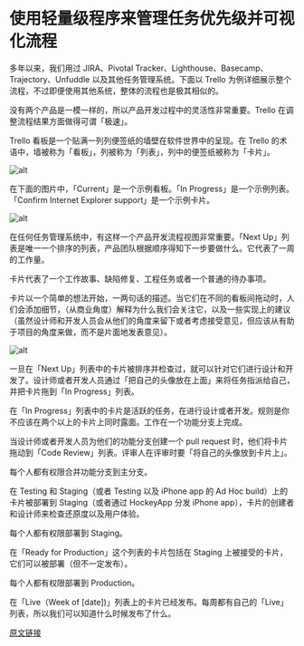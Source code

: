 # 使用轻量级程序来管理任务优先级并可视化流程

多年以来，我们用过 JIRA、Pivotal Tracker、Lighthouse、Basecamp、Trajectory、Unfuddle 以及其他任务管理系统。下面以 Trello 为例详细展示整个流程，不过即便使用其他系统，整体的流程也是极其相似的。

没有两个产品是一模一样的，所以产品开发过程中的灵活性非常重要。Trello 在调整流程结果方面做得可谓「极速」。

Trello 看板是一个贴满一列列便签纸的墙壁在软件世界中的呈现。在 Trello 的术语中，墙被称为「看板」，列被称为「列表」，列中的便签纸被称为「卡片」。

![alt](http://beantalk.net/static/upload/201610/_D6F8A1LLF-BoAent1fDmgX5.jpg)

在下面的图片中，「Current」是一个示例看板。「In Progress」是一个示例列表。「Confirm Internet Explorer support」是一个示例卡片。

![alt](http://beantalk.net/static/upload/201610/HgSlxUpcLuaD7ThZnK-boLvJ.jpg)

在任何任务管理系统中，有这样一个产品开发流程视图非常重要。「Next Up」列表是唯一一个排序的列表，产品团队根据顺序得知下一步要做什么。它代表了一周的工作量。

卡片代表了一个工作故事、缺陷修复、工程任务或者一个普通的待办事项。

卡片以一个简单的想法开始，一两句话的描述。当它们在不同的看板间拖动时，人们会添加细节，（从商业角度）解释为什么我们会关注它，以及一些实现上的建议（虽然设计师和开发人员会从他们的角度来留下或者考虑接受意见，但应该从有助于项目的角度来做，而不是片面地发表意见）。

![alt](http://beantalk.net/static/upload/201610/rwjeWpxoKqt2oHdsBmUk6jvB.jpg)

一旦在「Next Up」列表中的卡片被排序并检查过，就可以针对它们进行设计和开发了。设计师或者开发人员通过「把自己的头像放在上面」来将任务指派给自己，并把卡片拖到「In Progress」列表。

在「In Progress」列表中的卡片是活跃的任务，在进行设计或者开发。规则是你不应该在两个以上的卡片上同时露面。工作在一个功能分支上完成。

当设计师或者开发人员为他们的功能分支创建一个 pull request 时，他们将卡片拖动到「Code Review」列表。评审人在评审时要「将自己的头像放到卡片上」。

每个人都有权限合并功能分支到主分支。

在 Testing 和 Staging（或者 Testing 以及 iPhone app 的 Ad Hoc build）上的卡片被部署到 Staging（或者通过 HockeyApp 分发 iPhone app），卡片的创建者和设计师来检查还原度以及用户体验。

每个人都有权限部署到 Staging。

在「Ready for Production」这个列表的卡片包括在 Staging 上被接受的卡片，它们可以被部署（但不一定发布）。

每个人都有权限部署到 Production。

在「Live（Week of [date])」列表上的卡片已经发布。每周都有自己的「Live」列表，所以我们可以知道什么时候发布了什么。

[原文链接](https://thoughtbot.com/playbook/planning/manage-priorities-with-a-lightweight-process)
